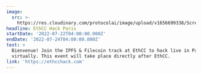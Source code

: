 ```yaml
---
image:
  src: >-
    https://res.cloudinary.com/protocolai/image/upload/v1656699338/Screen_Shot_2022-07-01_at_14.15.23_tsk85l.png
headline: EthCC Hack Paris
startDate: '2022-07-22T04:00:00.000Z'
endDate: '2022-07-24T04:00:00.000Z'
text: >
  Bienvenue! Join the IPFS & Filecoin track at EthCC to hack live in Paris or
  virtually. This event will take place directly after EthCC.
link: 'https://ethcchack.com'
---
```


